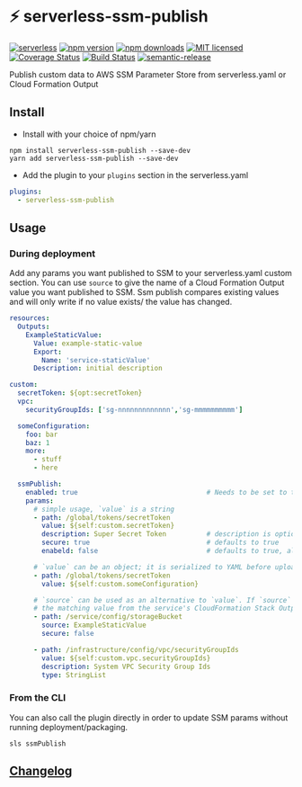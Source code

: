 # :zap: serverless-ssm-publish
[![serverless](http://public.serverless.com/badges/v3.svg)](http://www.serverless.com)
[![npm version](https://badge.fury.io/js/serverless-ssm-publish.svg)](https://badge.fury.io/js/serverless-ssm-publish)
[![npm downloads](https://img.shields.io/npm/dt/serverless-ssm-publish.svg?style=flat&logo=npm)](https://www.npmjs.com/package/serverless-ssm-publish)
[![MIT licensed](https://img.shields.io/badge/license-MIT-blue.svg)](https://raw.githubusercontent.com/mysense-ai/ServerlessPlugin-SSMPublish/master/LICENSE)
[![Coverage Status](https://codecov.io/gh/mysense-ai/ServerlessPlugin-SSMPublish/branch/master/graph/badge.svg)](https://codecov.io/gh/mysense-ai/ServerlessPlugin-SSMPublish)
[![Build Status](https://travis-ci.com/mysense-ai/ServerlessPlugin-SSMPublish.svg?branch=master)](https://travis-ci.com/mysense-ai/ServerlessPlugin-SSMPublish)
[![semantic-release](https://img.shields.io/badge/%20%20%F0%9F%93%A6%F0%9F%9A%80-semantic--release-e10079.svg)](https://github.com/semantic-release/semantic-release)

Publish custom data to AWS SSM Parameter Store from serverless.yaml or Cloud Formation Output

## Install

* Install with your choice of npm/yarn
```
npm install serverless-ssm-publish --save-dev
yarn add serverless-ssm-publish --save-dev
```
* Add the plugin to your `plugins` section in the serverless.yaml
```yaml
plugins:
  - serverless-ssm-publish
```

## Usage

### During deployment

Add any params you want published to SSM to your serverless.yaml custom section.
You can use `source` to give the name of a Cloud Formation Output value you want published to SSM.
Ssm publish compares existing values and will only write if no value exists/ the value has changed.

```yaml
resources:
  Outputs:
    ExampleStaticValue:
      Value: example-static-value
      Export:
        Name: 'service-staticValue'
      Description: initial description

custom:
  secretToken: ${opt:secretToken}
  vpc:
    securityGroupIds: ['sg-nnnnnnnnnnnnn','sg-mmmmmmmmmm']

  someConfiguration:
    foo: bar
    baz: 1
    more:
      - stuff
      - here

  ssmPublish:
    enabled: true                                # Needs to be set to true
    params:
      # simple usage, `value` is a string
      - path: /global/tokens/secretToken
        value: ${self:custom.secretToken}
        description: Super Secret Token          # description is optional
        secure: true                             # defaults to true
        enabeld: false                           # defaults to true, allows granular control over publishing params

      # `value` can be an object; it is serialized to YAML before upload to SSM
      - path: /global/tokens/secretToken
        value: ${self:custom.someConfiguration}

      # `source` can be used as an alternative to `value`. If `source` is given, ssmPublish will retrieve
      # the matching value from the service's CloudFormation Stack Outputs
      - path: /service/config/storageBucket
        source: ExampleStaticValue
        secure: false

      - path: /infrastructure/config/vpc/securityGroupIds
        value: ${self:custom.vpc.securityGroupIds}
        description: System VPC Security Group Ids
        type: StringList
```

### From the CLI

You can also call the plugin directly in order to update SSM params without running deployment/packaging.

`sls ssmPublish`

## [Changelog](./CHANGELOG.md)
